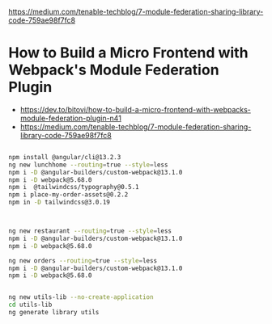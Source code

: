 https://medium.com/tenable-techblog/7-module-federation-sharing-library-code-759ae98f7fc8
# How to Build a Micro Frontend with Webpack's Module Federation Plugin

- https://dev.to/bitovi/how-to-build-a-micro-frontend-with-webpacks-module-federation-plugin-n41
- https://medium.com/tenable-techblog/7-module-federation-sharing-library-code-759ae98f7fc8

```bash

npm install @angular/cli@13.2.3
ng new lunchhome --routing=true --style=less
npm i -D @angular-builders/custom-webpack@13.1.0 
npm i -D webpack@5.68.0
npm i  @tailwindcss/typography@0.5.1
npm i place-my-order-assets@0.2.2 
npm in -D tailwindcss@3.0.19 



ng new restaurant --routing=true --style=less
npm i -D @angular-builders/custom-webpack@13.1.0
npm i -D webpack@5.68.0

ng new orders --routing=true --style=less
npm i -D @angular-builders/custom-webpack@13.1.0
npm i -D webpack@5.68.0


ng new utils-lib --no-create-application
cd utils-lib
ng generate library utils

```